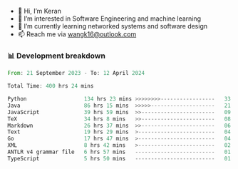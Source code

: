 - 👋 Hi, I’m Keran
- 👀 I’m interested in Software Engineering and machine learning
- 🌱 I’m currently learning networked systems and software design
- 📫 Reach me via wangk16@outlook.com


###  📊 Development breakdown
<!--START_SECTION:waka-->

```rust
From: 21 September 2023 - To: 12 April 2024

Total Time: 400 hrs 24 mins

Python                  134 hrs 23 mins >>>>>>>>-----------------   33.44 %
Java                    86 hrs 15 mins  >>>>>--------------------   21.46 %
JavaScript              39 hrs 59 mins  >>-----------------------   09.95 %
TeX                     34 hrs 8 mins   >>-----------------------   08.49 %
Markdown                26 hrs 37 mins  >>-----------------------   06.62 %
Text                    19 hrs 29 mins  >------------------------   04.85 %
Go                      17 hrs 47 mins  >------------------------   04.42 %
XML                     8 hrs 42 mins   >------------------------   02.17 %
ANTLR v4 grammar file   6 hrs 57 mins   -------------------------   01.73 %
TypeScript              5 hrs 50 mins   -------------------------   01.45 %
```

<!--END_SECTION:waka-->

<!---
keran-w/keran-w is a ✨ special ✨ repository because its `README.md` (this file) appears on your GitHub profile.
You can click the Preview link to take a look at your changes.
--->
